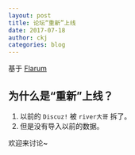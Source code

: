 ```yaml
---
layout: post
title: 论坛“重新”上线
date: 2017-07-18
author: ckj
categories: blog
---
```


基于 [Flarum](flarum.org)

## 为什么是“重新”上线？

1. 以前的 `Discuz!` 被 `river大哥` 拆了。
2. 但是没有导入以前的数据。

欢迎来讨论~
